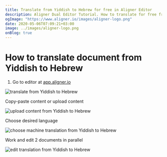 ```yaml
---
title: Translate from Yiddish to Hebrew for free in Aligner Editor
description: Aligner Dual Editor Tutorial. How to translate for free from Yiddish to Hebrew. Aligner is multilingual document management platform. 
ogImage: "https://www.aligner.io/images/aligner-logo.png"
date: 2020-05-06T07:09:21+03:00
image: ../images/aligner-logo.png
onBlog: true
---
```


# How to translate document from Yiddish to Hebrew

1. Go to editor at [app.aligner.io](https://app.aligner.io "Aligner App web page")

![translate from Yiddish to Hebrew](../aligner-blank-editor.png "translate from Yiddish to Hebrew")

Copy-paste content or upload content

![upload content from Yiddish to Hebrew](../aligner-uploaded-document.png "upload content from Yiddish to Hebrew")

Choose desired language

![choose machine translation from Yiddish to Hebrew](../aligner-language-dropdown.png "choose machine translation from Yiddish to Hebrew")

Work and edit 2 documents in parallel

![edit translation from Yiddish to Hebrew](../aligner-double-sitded-editor.png "edit translation from Yiddish to Hebrew")

